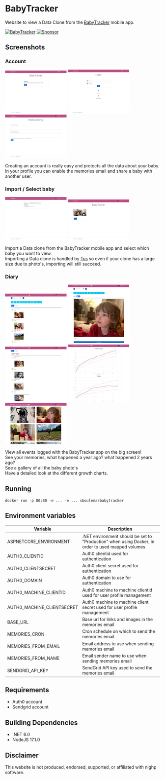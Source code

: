 # BabyTracker
Website to view a Data Clone from the [BabyTracker](https://nighp.com/babytracker/) mobile app.

[![BabyTracker](https://github.com/sboulema/BabyTracker/actions/workflows/workflow.yml/badge.svg)](https://github.com/sboulema/BabyTracker/actions/workflows/workflow.yml)
[![Sponsor](https://img.shields.io/badge/-Sponsor-fafbfc?logo=GitHub%20Sponsors)](https://github.com/sponsors/sboulema)

## Screenshots

### Account
[![Login](https://raw.githubusercontent.com/sboulema/BabyTracker/main/art/Login_thumb.png)](https://raw.githubusercontent.com/sboulema/BabyTracker/main/art/Login.png)
[![LoginRegisterReset](https://raw.githubusercontent.com/sboulema/BabyTracker/main/art/LoginRegisterReset_thumb.png)](https://raw.githubusercontent.com/sboulema/BabyTracker/main/art/LoginRegisterReset.png)
[![Profile](https://raw.githubusercontent.com/sboulema/BabyTracker/main/art/Profile_thumb.png)](https://raw.githubusercontent.com/sboulema/BabyTracker/main/art/Profile.png)

Creating an account is really easy and protects all the data about your baby.<br>
In your profile you can enable the memories email and share a baby with another user.

### Import / Select baby
[![Import](https://raw.githubusercontent.com/sboulema/BabyTracker/main/art/Import_thumb.png)](https://raw.githubusercontent.com/sboulema/BabyTracker/main/art/Import.png)
[![Load](https://raw.githubusercontent.com/sboulema/BabyTracker/main/art/LoadBaby_thumb.png)](https://raw.githubusercontent.com/sboulema/BabyTracker/main/art/LoadBaby.png)

Import a Data clone from the BabyTracker mobile app and select which baby you want to view.<br>
Importing a Data clone is handled by [Tus](https://tus.io/) so even if your clone has a large size due to photo's, importing will still succeed.

### Diary
[![Diary](https://raw.githubusercontent.com/sboulema/BabyTracker/main/art/Diary_thumb.png)](https://raw.githubusercontent.com/sboulema/BabyTracker/main/art/Diary.png)
[![DiaryCards](https://raw.githubusercontent.com/sboulema/BabyTracker/main/art/DiaryCards_thumb.png)](https://raw.githubusercontent.com/sboulema/BabyTracker/main/art/DiaryCards.png)
[![Memories](https://raw.githubusercontent.com/sboulema/BabyTracker/main/art/Memories_thumb.png)](https://raw.githubusercontent.com/sboulema/BabyTracker/main/art/Memories.png)
[![Charts](https://raw.githubusercontent.com/sboulema/BabyTracker/main/art/Charts_thumb.png)](https://raw.githubusercontent.com/sboulema/BabyTracker/main/art/Charts.png)
[![Gallery](https://raw.githubusercontent.com/sboulema/BabyTracker/main/art/Gallery_thumb.png)](https://raw.githubusercontent.com/sboulema/BabyTracker/main/art/Gallery.png)

View all events logged with the BabyTracker app on the big screen!<br>
See your memories, what happened a year ago? what happened 2 years ago?<br>
See a gallery of all the baby photo's<br>
Have a detailed look at the different growth charts.

## Running
```
docker run -p 80:80 -e ... -e ... sboulema/babytracker
```

## Environment variables

| Variable					 | Description								|
|----------------------------|------------------------------------------|
| ASPNETCORE_ENVIRONMENT	 | .NET environment should be set to "Production" when using Docker, in order to used mapped volumes |
| AUTH0_CLIENTID			 | Auth0 clientid used for authentication |
| AUTH0_CLIENTSECRET		 | Auth0 client secret used for authentication |
| AUTH0_DOMAIN				 | Auth0 domain to use for authentication |
| AUTH0_MACHINE_CLIENTID	 | Auth0 machine to machine clientid used for user profile management |
| AUTH0_MACHINE_CLIENTSECRET | Auth0 machine to machine client secret used for user profile management |
| BASE_URL					 | Base url for links and images in the memories email |
| MEMORIES_CRON				 | Cron schedule on which to send the memories email |
| MEMORIES_FROM_EMAIL		 | Email address to use when sending memories email |
| MEMORIES_FROM_NAME		 | Email sender name to use when sending memories email |
| SENDGRID_API_KEY			 | SendGrid API key used to send the memories email |

## Requirements
- Auth0 account
- Sendgrid account

## Building Dependencies
- .NET 6.0
- NodeJS 17.1.0

## Disclaimer
This website is not produced, endorsed, supported, or affiliated with nighp software.